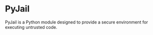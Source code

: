 # PyJail

PyJail is a Python module designed to provide a secure environment for executing untrusted code.

